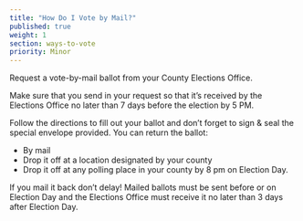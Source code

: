 ```yaml
---
title: "How Do I Vote by Mail?"
published: true
weight: 1
section: ways-to-vote
priority: Minor
---
```

Request a vote-by-mail ballot from your County Elections Office.  



Make sure that you send in your request so that it’s received by the Elections Office no later than 7 days before the election by 5 PM. 

Follow the directions to fill out your ballot and don’t forget to sign & seal the special envelope provided. You can return the ballot:
- By mail 
- Drop it off at a location designated by your county 
- Drop it off at any polling place in your county by 8 pm on Election Day.

If you mail it back don’t delay! Mailed ballots must be sent before or on Election Day and the Elections Office must receive it no later than 3 days after Election Day.
 
